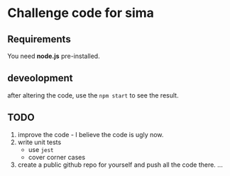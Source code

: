 # Challenge code for sima

## Requirements

You need **node.js** pre-installed.

## deveolopment

after altering the code, use the `npm start` to see the result.

## TODO

1. improve the code - I believe the code is ugly now.
2. write unit tests
   - use `jest`
   - cover corner cases
3. create a public github repo for yourself and push all the code there.
   ...
